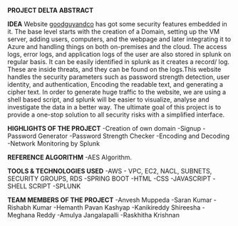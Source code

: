 **PROJECT DELTA ABSTRACT**

  **IDEA**
Website [goodguyandco](https://www.goodguyandco.com) has got some security features embedded in it. The base level starts with the creation of a Domain, setting up the VM server, adding users, computers, and the webpage and later integrating it to Azure and handling things on both on-premises and the cloud. The access logs, error logs, and application logs of the user are also stored in splunk on regular basis. It can be easily identified in splunk as it creates a record/ log. These are inside threats, and they can be found on the logs.This website handles the security parameters such as password strength detection, user identity, and authentication, Encoding the readable text, and generating a cipher text. In order to generate huge traffic to the website, we are using a shell based script, and splunk will be easier to visualize, analyse and investigate the data in a better way. The ultimate goal of this project is to provide a one-stop solution to all security risks with a simplified interface.


**HIGHLIGHTS OF THE PROJECT**
  -Creation of own domain
  -Signup
  -Password Generator
  -Password Strength Checker
  -Encoding and Decoding
  -Network Monitoring by Splunk

**REFERENCE ALGORITHM**
  -AES Algorithm.

**TOOLS & TECHNOLOGIES USED**
  -AWS - VPC, EC2, NACL, SUBNETS, SECURITY GROUPS, RDS
  -SPRING BOOT
  -HTML
  -CSS
  -JAVASCRIPT
  -SHELL SCRIPT
  -SPLUNK

**TEAM MEMBERS OF THE PROJECT**
  -Anvesh Muppeda
  -Saran Kumar
  -Rishabh Kumar
  -Hemanth Pavan Kashyap
  -Kanikireddy Shireesha
  -Meghana Reddy
  -Amulya Jangalapalli
  -Raskhitha Krishnan
